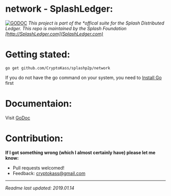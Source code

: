 # network - SplashLedger:
[![GODOC](https://godoc.org/github.com/CryptoKass/splashp2p/network?status.svg)](https://godoc.org/github.com/CryptoKass/splashp2p/network)
*This project is part of the \*offical suite for the Splash Distributed Ledger. This repo is maintained by the Splash Foundation [http://SplashLedger.com](SplashLedger.com)*


# Getting stated:
```shell
go get github.com/CryptoKass/splashp2p/network
```
If you do not have the go command on your system, you need to [Install Go](http://golang.org/doc/install) first


# Documentaion:
Visit [GoDoc](https://godoc.org/github.com/CryptoKass/splashp2p/network) 



# Contribution: 
**If I got something wrong (which I almost certainly have) please let me know:**
- Pull requests welcomed!
- Feedback: cryptokass@gmail.com


---

*Readme last updated: 2019.01.14*
